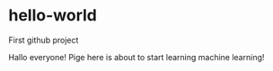 # hello-world
First github project 

Hallo everyone! Pige here is about to start learning machine learning! 
